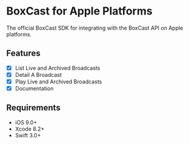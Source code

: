 # BoxCast for Apple Platforms

The official BoxCast SDK for integrating with the BoxCast API on Apple platforms.

## Features

- [x] List Live and Archived Broadcasts
- [x] Detail A Broadcast
- [x] Play Live and Archived Broadcasts
- [x] Documentation

## Requirements

- iOS 9.0+
- Xcode 8.2+
- Swift 3.0+